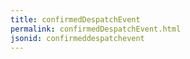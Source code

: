 ```yaml
---
title: confirmedDespatchEvent
permalink: confirmedDespatchEvent.html
jsonid: confirmeddespatchevent
---
```

